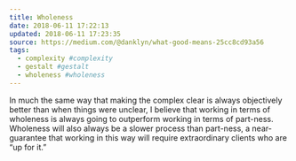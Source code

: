 ```yaml
---
title: Wholeness
date: 2018-06-11 17:22:13
updated: 2018-06-11 17:23:35
source: https://medium.com/@danklyn/what-good-means-25cc8cd93a56
tags:
  - complexity #complexity
  - gestalt #gestalt
  - wholeness #wholeness
---
```

In much the same way that making the complex clear is always objectively better than when things were unclear, I believe that working in terms of wholeness is always going to outperform working in terms of part-ness. Wholeness will also always be a slower process than part-ness, a near-guarantee that working in this way will require extraordinary clients who are “up for it.”